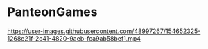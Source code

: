 # PanteonGames

https://user-images.githubusercontent.com/48997267/154652325-1268e21f-2c41-4820-9aeb-fca9ab58bef1.mp4
